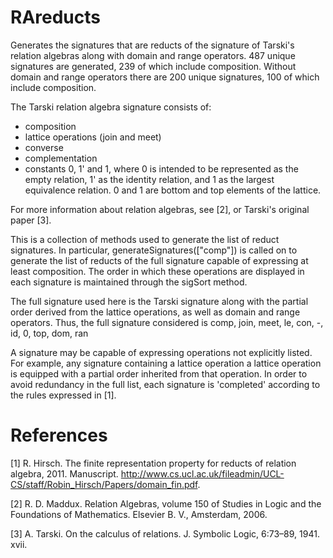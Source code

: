 # RAreducts
Generates the signatures that are reducts of the signature of Tarski's relation algebras along with domain and range operators. 487 unique signatures are generated, 239 of which include composition. Without domain and range operators there are 200 unique signatures, 100 of which include composition.

The Tarski relation algebra signature consists of:
  - composition
  - lattice operations (join and meet)
  - converse
  - complementation
  - constants 0, 1' and 1, where 0 is intended to be represented as the empty relation, 1' as the identity relation, and 1 as the largest equivalence relation. 0 and 1 are bottom and top elements of the lattice.
  
For more information about relation algebras, see [2], or Tarski's original paper [3].

This is a collection of methods used to generate the list of reduct signatures. In particular, generateSignatures(["comp"]) is called on to generate the list of reducts of the full signature capable of expressing at least composition. The order in which these operations are displayed in each signature is maintained through the sigSort method.
  
The full signature used here is the Tarski signature along with the partial order derived from the lattice operations, as well as domain and range operators. Thus, the full signature considered is
    comp, join, meet, le, con, -, id, 0, top, dom, ran
    
A signature may be capable of expressing operations not explicitly listed. For example, any signature containing a lattice operation a lattice operation is equipped with a partial order inherited from that operation. In order to avoid redundancy in the full list, each signature is 'completed' according to the rules expressed in [1].
 
# References 
[1] R. Hirsch. The finite representation property for reducts of relation algebra,
2011. Manuscript. http://www.cs.ucl.ac.uk/fileadmin/UCL-CS/staff/Robin_Hirsch/Papers/domain_fin.pdf.
  
[2] R. D. Maddux. Relation Algebras, volume 150 of Studies in Logic and the
Foundations of Mathematics. Elsevier B. V., Amsterdam, 2006.

[3] A. Tarski. On the calculus of relations. J. Symbolic Logic, 6:73–89, 1941. xvii.

